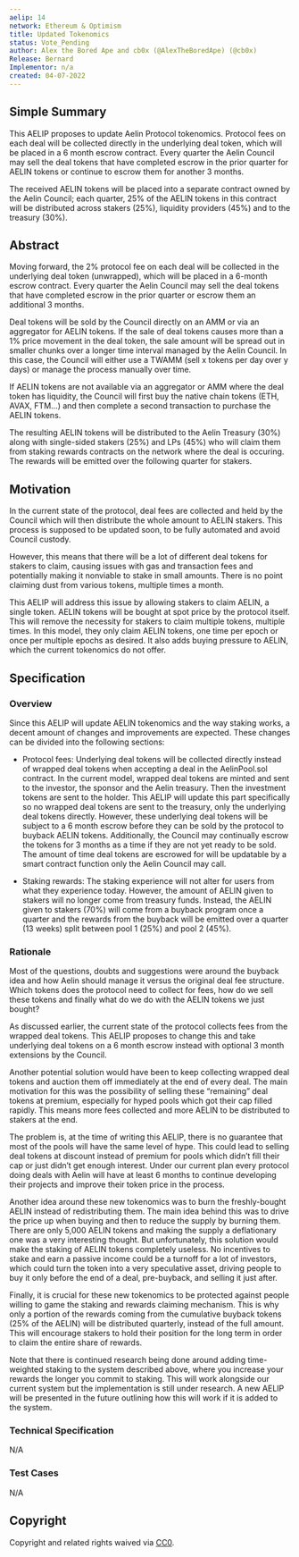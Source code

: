 ```yaml
---
aelip: 14
network: Ethereum & Optimism
title: Updated Tokenomics
status: Vote_Pending
author: Alex the Bored Ape and cb0x (@AlexTheBoredApe) (@cb0x)
Release: Bernard
Implementor: n/a
created: 04-07-2022
---
```


## Simple Summary

<!--"If you can't explain it simply, you don't understand it well enough." Simply describe the outcome the proposed changes intends to achieve. This should be non-technical and accessible to a casual community member.-->

This AELIP proposes to update Aelin Protocol tokenomics. Protocol fees on each deal will be collected directly in the underlying deal token, which will be placed in a 6 month escrow contract. Every quarter the Aelin Council may sell the deal tokens that have completed escrow in the prior quarter for AELIN tokens or continue to escrow them for another 3 months.

The received AELIN tokens will be placed into a separate contract owned by the Aelin Council; each quarter, 25% of the AELIN tokens in this contract will be distributed across stakers (25%), liquidity providers (45%) and to the treasury (30%).

## Abstract

<!--A short (~200 word) description of the proposed change, the abstract should clearly describe the proposed change. This is what *will* be done if the AELIP is implemented, not *why* it should be done or *how* it will be done. If the AELIP proposes deploying a new contract, write, "we propose to deploy a new contract that will do x".-->

Moving forward, the 2% protocol fee on each deal will be collected in the underlying deal token (unwrapped), which will be placed in a 6-month escrow contract. Every quarter the Aelin Council may sell the deal tokens that have completed escrow in the prior quarter or escrow them an additional 3 months.

Deal tokens will be sold by the Council directly on an AMM or via an aggregator for AELIN tokens. If the sale of deal tokens causes more than a 1% price movement in the deal token, the sale amount will be spread out in smaller chunks over a longer time interval managed by the Aelin Council. In this case, the Council will either use a TWAMM (sell x tokens per day over y days) or manage the process manually over time.

If AELIN tokens are not available via an aggregator or AMM where the deal token has liquidity, the Council will first buy the native chain tokens (ETH, AVAX, FTM...) and then complete a second transaction to purchase the AELIN tokens.

The resulting AELIN tokens will be distributed to the Aelin Treasury (30%) along with single-sided stakers (25%) and LPs (45%) who will claim them from staking rewards contracts on the network where the deal is occuring. The rewards will be emitted over the following quarter for stakers.

## Motivation

<!--This is the problem statement. This is the *why* of the AELIP. It should clearly explain *why* the current state of the protocol is inadequate.  It is critical that you explain *why* the change is needed, if the AELIP proposes changing how something is calculated, you must address *why* the current calculation is inaccurate or wrong. This is not the place to describe how the AELIP will address the issue!-->

In the current state of the protocol, deal fees are collected and held by the Council which will then distribute the whole amount to AELIN stakers. This process is supposed to be updated soon, to be fully automated and avoid Council custody.

However, this means that there will be a lot of different deal tokens for stakers to claim, causing issues with gas and transaction fees and potentially making it nonviable to stake in small amounts. There is no point claiming dust from various tokens, multiple times a month.

This AELIP will address this issue by allowing stakers to claim AELIN, a single token. AELIN tokens will be bought at spot price by the protocol itself. This will remove the necessity for stakers to claim multiple tokens, multiple times. In this model, they only claim AELIN tokens, one time per epoch or once per multiple epochs as desired. It also adds buying pressure to AELIN, which the current tokenomics do not offer.

## Specification

### Overview

<!--This is a high-level overview of *how* the AELIP will solve the problem. The overview should clearly describe how the new feature will be implemented.-->

Since this AELIP will update AELIN tokenomics and the way staking works, a decent amount of changes and improvements are expected. These changes can be divided into the following sections:

- Protocol fees: Underlying deal tokens will be collected directly instead of wrapped deal tokens when accepting a deal in the AelinPool.sol contract. In the current model, wrapped deal tokens are minted and sent to the investor, the sponsor and the Aelin treasury. Then the investment tokens are sent to the holder. This AELIP will update this part specifically so no wrapped deal tokens are sent to the treasury, only the underlying deal tokens directly. However, these underlying deal tokens will be subject to a 6 month escrow before they can be sold by the protocol to buyback AELIN tokens. Additionally, the Council may continually escrow the tokens for 3 months as a time if they are not yet ready to be sold. The amount of time deal tokens are escrowed for will be updatable by a smart contract function only the Aelin Council may call.

- Staking rewards: The staking experience will not alter for users from what they experience today. However, the amount of AELIN given to stakers will no longer come from treasury funds. Instead, the AELIN given to stakers (70%) will come from a buyback program once a quarter and the rewards from the buyback will be emitted over a quarter (13 weeks) split between pool 1 (25%) and pool 2 (45%).

### Rationale

<!--This is where you explain the reasoning behind how you propose to solve the problem. Why did you propose to implement the change in this way, what were the considerations and trade-offs. The rationale fleshes out what motivated the design and why particular design decisions were made. It should describe alternate designs that were considered and related work. The rationale may also provide evidence of consensus within the community, and should discuss important objections or concerns raised during discussion.-->

Most of the questions, doubts and suggestions were around the buyback idea and how Aelin should manage it versus the original deal fee structure. Which tokens does the protocol need to collect for fees, how do we sell these tokens and finally what do we do with the AELIN tokens we just bought?

As discussed earlier, the current state of the protocol collects fees from the wrapped deal tokens. This AELIP proposes to change this and take underlying deal tokens on a 6 month escrow instead with optional 3 month extensions by the Council.

Another potential solution would have been to keep collecting wrapped deal tokens and auction them off immediately at the end of every deal. The main motivation for this was the possibility of selling these “remaining” deal tokens at premium, especially for hyped pools which got their cap filled rapidly. This means more fees collected and more AELIN to be distributed to stakers at the end.

The problem is, at the time of writing this AELIP, there is no guarantee that most of the pools will have the same level of hype. This could lead to selling deal tokens at discount instead of premium for pools which didn’t fill their cap or just didn’t get enough interest. Under our current plan every protocol doing deals with Aelin will have at least 6 months to continue developing their projects and improve their token price in the process.

Another idea around these new tokenomics was to burn the freshly-bought AELIN instead of redistributing them. The main idea behind this was to drive the price up when buying and then to reduce the supply by burning them. There are only 5,000 AELIN tokens and making the supply a deflationary one was a very interesting thought. But unfortunately, this solution would make the staking of AELIN tokens completely useless. No incentives to stake and earn a passive income could be a turnoff for a lot of investors, which could turn the token into a very speculative asset, driving people to buy it only before the end of a deal, pre-buyback, and selling it just after.

Finally, it is crucial for these new tokenomics to be protected against people willing to game the staking and rewards claiming mechanism. This is why only a portion of the rewards coming from the cumulative buyback tokens (25% of the AELIN) will be distributed quarterly, instead of the full amount. This will encourage stakers to hold their position for the long term in order to claim the entire share of rewards.

Note that there is continued research being done around adding time-weighted staking to the system described above, where you increase your rewards the longer you commit to staking. This will work alongside our current system but the implementation is still under research. A new AELIP will be presented in the future outlining how this will work if it is added to the system.

### Technical Specification

<!--The technical specification should outline the public API of the changes proposed. That is, changes to any of the interfaces Synthetix currently exposes or the creations of new ones.-->

N/A

### Test Cases

<!--Test cases for an implementation are mandatory for AELIPs but can be included with the implementation..-->

N/A

## Copyright

Copyright and related rights waived via [CC0](https://creativecommons.org/publicdomain/zero/1.0/).
